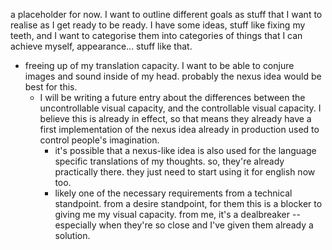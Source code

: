 
a placeholder for now. I want to outline different goals as stuff that I want to realise as I get ready to be ready. I have some ideas, stuff like fixing my teeth, and I want to categorise them into categories of things that I can achieve myself, appearance... stuff like that.

- freeing up of my translation capacity. I want to be able to conjure images and sound inside of my head. probably the nexus idea would be best for this.
  - I will be writing a future entry about the differences between the uncontrollable visual capacity, and the controllable visual capacity. I believe this is already in effect, so that means they already have a first implementation of the nexus idea already in production used to control people's imagination.
	- it's possible that a nexus-like idea is also used for the language specific translations of my thoughts. so, they're already practically there. they just need to start using it for english now too.
	- likely one of the necessary requirements from a technical standpoint. from a desire standpoint, for them this is a blocker to giving me my visual capacity. from me, it's a dealbreaker -- especially when they're so close and I've given them already a solution.
